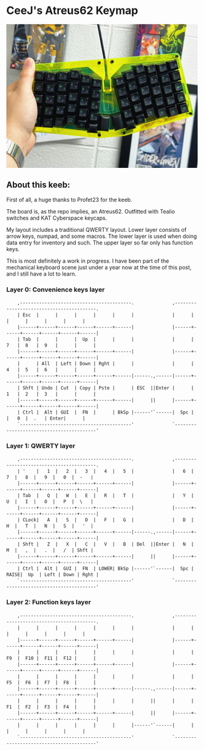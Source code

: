 # CeeJ's Atreus62 Keymap

![atreus62 preview](https://github.com/cjmvincent/atreus62/blob/main/atreus62.JPG)

## About this keeb:

First of all, a huge thanks to Profet23 for the keeb.

The board is, as the repo implies, an Atreus62. Outfitted with Tealio switches and KAT Cyberspace keycaps.

My layout includes a traditional QWERTY layout. Lower layer consists of arrow keys, numpad, and some macros. The lower layer is used when doing data entry for inventory and such. The upper layer so far only has function keys.

This is most definitely a work in progress. I have been part of the mechanical keyboard scene just under a year now at the time of this post, and I still have a lot to learn.


### Layer 0: Convenience keys layer

```
	,-----------------------------------------.              ,-----------------------------------------.
	| Esc  |      |      |      |      |      |              |      |      |      |      |      |      |
	|------+------+------+------+------+------|              |------+------+------+------+------+------|
	| Tab  |      |      |  Up  |      |      |              |      |  7   |  8   |  9   |      |      |
	|------+------+------+------+------+------|              |------+------+------+------+------+------|
	|      | All  | Left | Down | Rght |      |              |      |  4   |  5   |  6   |      |      |
	|------+------+------+------+------+------|------.,------|------+------+------+------+------+------|
	| Shft | Undo | Cut  | Copy | Pste |      | ESC  ||Enter |      |  1   |  2   |  3   |      |      |
	|------+------+------+------+------+------|      ||      |------+------+------+------+------+------|
	| Ctrl |  Alt | GUI  |  FN  |      | BkSp |------'`------|  Spc |      |   0  |  .   | Enter|      |
	`-----------------------------------------'              `-----------------------------------------'
```

### Layer 1: QWERTY layer

```
	,-----------------------------------------.              ,-----------------------------------------.
	| '    |   1  |   2  |   3  |   4  |   5  |              |   6  |   7  |   8  |   9  |   0  |  -   |
	|------+------+------+------+------+------|              |------+------+------+------+------+------|
	| Tab  |   Q  |   W  |   E  |   R  |   T  |              |   Y  |   U  |   I  |   O  |   P  |  \   |
	|------+------+------+------+------+------|              |------+------+------+------+------+------|
	| CLock|   A  |   S  |   D  |   F  |   G  |              |   D  |   H  |   T  |   N  |   S  |   '  |
	|------+------+------+------+------+------|------.,------|------+------+------+------+------+------|
	| Shft |   Z  |   X  |   C  |   V  |   B  | Del  ||Enter |   N  |   M  |   ,  |   .  |   /  | Shft |
	|------+------+------+------+------+------|      ||      |------+------+------+------+------+------|
	| Ctrl |  Alt |  GUI |  FN  | LOWER| BkSp |------'`------|  Spc | RAISE|  Up  | Left | Down | Rght |
	`-----------------------------------------'              `-----------------------------------------'
```

### Layer 2: Function keys layer

```
	,-----------------------------------------.              ,-----------------------------------------.
	|      |      |      |      |      |      |              |      |      |      |      |      |      |
	|------+------+------+------+------+------|              |------+------+------+------+------+------|
	|      |      |      |      |      |      |              |      |  F9  |  F10 |  F11 |  F12 |      |
	|------+------+------+------+------+------|              |------+------+------+------+------+------|
	|      |      |      |      |      |      |              |      |  F5  |  F6  |  F7  |  F8  |      |
	|------+------+------+------+------+------|------.,------|------+------+------+------+------+------|
	|      |      |      |      |      |      |      ||      |      |  F1  |  F2  |  F3  |  F4  |      |
	|------+------+------+------+------+------|      ||      |------+------+------+------+------+------|
	|      |      |      |      |      |      |------'`------|      |      |      |      |      |      |
	`-----------------------------------------'              `-----------------------------------------'
```
